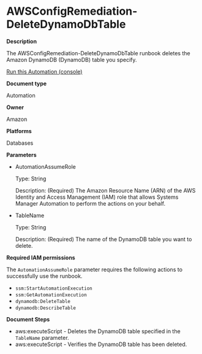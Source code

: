 # AWSConfigRemediation\-DeleteDynamoDbTable<a name="automation-aws-deletedynamodbtable"></a>

**Description**

The AWSConfigRemediation\-DeleteDynamoDbTable runbook deletes the Amazon DynamoDB \(DynamoDB\) table you specify\.

[Run this Automation \(console\)](https://console.aws.amazon.com/systems-manager/automation/execute/AWSConfigRemediation-DeleteDynamoDbTable)

**Document type**

Automation

**Owner**

Amazon

**Platforms**

Databases

**Parameters**
+ AutomationAssumeRole

  Type: String

  Description: \(Required\) The Amazon Resource Name \(ARN\) of the AWS Identity and Access Management \(IAM\) role that allows Systems Manager Automation to perform the actions on your behalf\.
+ TableName

  Type: String

  Description: \(Required\) The name of the DynamoDB table you want to delete\.

**Required IAM permissions**

The `AutomationAssumeRole` parameter requires the following actions to successfully use the runbook\.
+ `ssm:StartAutomationExecution`
+ `ssm:GetAutomationExecution`
+ `dynamodb:DeleteTable`
+ `dynamodb:DescribeTable`

**Document Steps**
+ aws:executeScript \- Deletes the DynamoDB table specified in the `TableName` parameter\.
+ aws:executeScript \- Verifies the DynamoDB table has been deleted\.